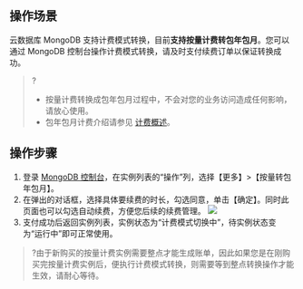 
## 操作场景
云数据库 MongoDB 支持计费模式转换，目前**支持按量计费转包年包月**。您可以通过 MongoDB 控制台操作计费模式转换，请及时支付续费订单以保证转换成功。

>?
>- 按量计费转换成包年包月过程中，不会对您的业务访问造成任何影响，请放心使用。
>- 包年包月计费介绍请参见 [计费概述](https://cloud.tencent.com/document/product/240/3550)。 

## 操作步骤
1. 登录 [MongoDB 控制台](https://console.cloud.tencent.com/mongodb)，在实例列表的“操作”列，选择【更多】>【按量转包年包月】。
2. 在弹出的对话框，选择具体要续费的时长，勾选同意，单击【确定】。同时此页面也可以勾选自动续费，方便您后续的续费管理。
![](https://main.qcloudimg.com/raw/2de188094f568500547a17d642ce1216.png)
3. 支付成功后返回实例列表，实例状态为“计费模式切换中”，待实例状态变为“运行中”即可正常使用。
>?由于新购买的按量计费实例需要整点才能生成账单，因此如果您是在刚购买完按量计费实例后，便执行计费模式转换，则需要等到整点转换操作才能生效，请耐心等待。
